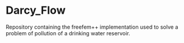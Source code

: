 # Darcy_Flow
Repository containing the freefem++ implementation used to solve a problem of pollution of a drinking water reservoir.
